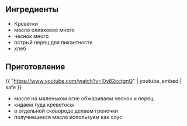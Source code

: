 ## Ингредиенты

- Креветки
- масло оливковое много
- чеснок много
- острый перец для пикантности
- хлеб

## Приготовление

{{ "https://www.youtube.com/watch?v=l0y82cctgnQ" | youtube_embed | safe }}

- масле на маленьком огне обжариваем чеснок и перец
- кидаем туда креветосы
- в отдельной сковороде делаем греночки
- получившееся масло используем как соус
